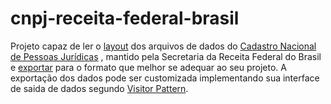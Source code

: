 # cnpj-receita-federal-brasil
Projeto capaz de ler o [layout](https://github.com/l3onardo-oliv3ira/cnpj-receita-federal-brasil/blob/master/cnpj-receita-federal-brasil/layout/LAYOUT_DADOS_ABERTOS_CNPJ.pdf) dos arquivos de dados do [Cadastro Nacional de Pessoas Jurídicas](http://idg.receita.fazenda.gov.br/orientacao/tributaria/cadastros/cadastro-nacional-de-pessoas-juridicas-cnpj/dados-publicos-cnpj) , mantido pela Secretaria da Receita Federal do Brasil e [exportar](https://github.com/l3onardo-oliv3ira/cnpj-receita-federal-brasil/tree/master/cnpj-receita-federal-brasil/exporter/br/gov/economia/receita/imp) para o formato que melhor se adequar ao seu projeto. A exportação dos dados pode ser customizada implementando sua interface de saida de dados segundo  [Visitor Pattern](http://alumni.cs.ucr.edu/~lgao/teaching/visitor.html).
